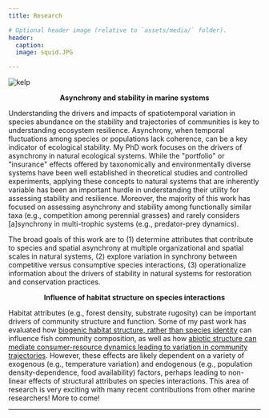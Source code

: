 ```yaml
---
title: Research

# Optional header image (relative to `assets/media/` folder).
header:
  caption: 
  image: squid.JPG

---
```


![kelp](/kelp.png 'kelp')

<div style="text-align: center;">

**Asynchrony and stability in marine systems**

</div>

Understanding the drivers and impacts of spatiotemporal variation in species abundance on the stability and trajectories of communities is key to understanding ecosystem resilience. Asynchrony, when temporal fluctuations among species or populations lack coherence, can be a key indicator of ecological stability. My PhD work focuses on the drivers of asynchrony in natural ecological systems. While the "portfolio" or "insurance" effects offered by taxonomically and environmentally diverse systems have been well established in theoretical studies and controlled experiments, applying these concepts to natural systems that are inherently variable has been an important hurdle in understanding their utility for assessing stability and resilience. Moreover, the majority of this work has focused on assessing asynchrony and stability among functionally similar taxa (e.g., competition among perennial grasses) and rarely considers [a]synchrony in multi-trophic systems (e.g., predator-prey dynamics).

The broad goals of this work are to (1) determine attributes that contribute to species and spatial asynchrony at multiple organizational and spatial scales in natural systems, (2) explore variation in synchrony between competitive versus consumptive species interactions, (3) operationalize information about the drivers of stability in natural systems for restoration and conservation practices.


<div style="text-align: center;">

**Influence of habitat structure on species interactions**

</div>

Habitat attributes (e.g., forest density, substrate rugosity) can be important drivers of community structure and function. Some of my past work has evaluated how [biogenic habitat structure, rather than species identity](https://griffinsrednick.com/project/masters/) can influence fish community composition, as well as how [abiotic structure can mediate consumer-resource dynamics leading to variation in community trajectories](https://griffinsrednick.com/project/herbivory/). However, these effects are likely dependent on a variety of exogenous (e.g., temperature variation) and endogenous (e.g., population density-dependence, food availability) factors, perhaps leading to non-linear effects of structural attributes on species interactions. This area of research is very exciting with many recent contributions from other marine researchers! More to come!


---

